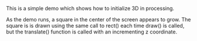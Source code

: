 This is a simple demo which shows how to initialize 3D in processing. 

As the demo runs, a square in the center of the screen appears to grow. The square is is drawn using the same call to rect() each time draw() is called, but the translate() function is called with an incrementing z coordinate.
